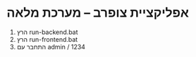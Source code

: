 # אפליקציית צופרב – מערכת מלאה

1. הרץ run-backend.bat
2. הרץ run-frontend.bat
3. התחבר עם admin / 1234
